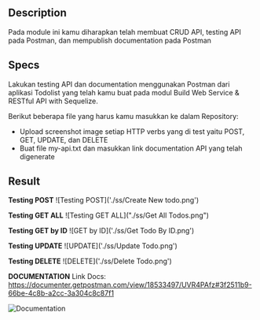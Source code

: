 ## Description
Pada module ini kamu diharapkan telah membuat CRUD API, testing API pada Postman, dan mempublish documentation pada Postman

## Specs
Lakukan testing API dan documentation menggunakan Postman dari aplikasi Todolist yang telah kamu buat pada modul Build Web Service & RESTful API with Sequelize.

Berikut beberapa file yang harus kamu masukkan ke dalam Repository:
- Upload screenshot image setiap HTTP verbs yang di test yaitu POST, GET, UPDATE, dan DELETE
- Buat file my-api.txt dan masukkan link documentation API yang telah digenerate


## Result
**Testing POST**
![Testing POST]('./ss/Create New todo.png')


**Testing GET ALL**
![Testing GET ALL]("./ss/Get All Todos.png")

**Testing GET by ID**
![GET by ID]('./ss/Get Todo By ID.png')

**Testing UPDATE**
![UPDATE]('./ss/Update Todo.png')

**Testing DELETE**
![DELETE]('./ss/Delete Todo.png')

**DOCUMENTATION**
Link Docs: https://documenter.getpostman.com/view/18533497/UVR4PAfz#3f2511b9-66be-4c8b-a2cc-3a304c8c87f1

![Documentation]("./ss/Documentation.png")
